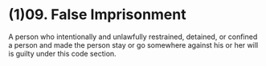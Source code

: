 # (1)09. False Imprisonment

A person who intentionally and unlawfully restrained, detained, or confined a person and made the person stay or go somewhere against his or her will is guilty under this code section.